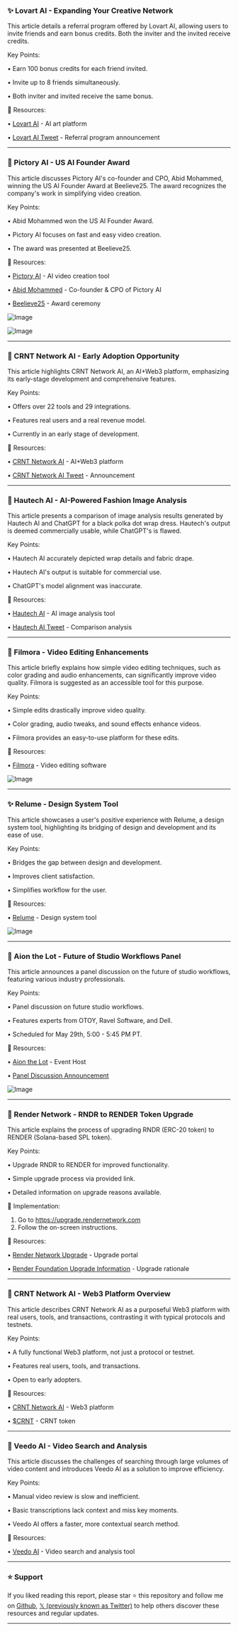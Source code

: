 ### ✨ Lovart AI - Expanding Your Creative Network

This article details a referral program offered by Lovart AI, allowing users to invite friends and earn bonus credits.  Both the inviter and the invited receive credits.

Key Points:

• Earn 100 bonus credits for each friend invited.

• Invite up to 8 friends simultaneously.

• Both inviter and invited receive the same bonus.


🔗 Resources:

• [Lovart AI](https://x.com/lovart_ai) - AI art platform

• [Lovart AI Tweet](https://x.com/lovart_ai/status/1927817154054775009) - Referral program announcement


---
### 🚀 Pictory AI - US AI Founder Award

This article discusses Pictory AI's co-founder and CPO, Abid Mohammed, winning the US AI Founder Award at Beelieve25.  The award recognizes the company's work in simplifying video creation.

Key Points:

• Abid Mohammed won the US AI Founder Award.

• Pictory AI focuses on fast and easy video creation.

• The award was presented at Beelieve25.


🔗 Resources:

• [Pictory AI](https://x.com/pictoryai) - AI video creation tool

• [Abid Mohammed](https://x.com/abidsays) - Co-founder & CPO of Pictory AI

• [Beelieve25](https://x.com/hashtag/Beelieve25?src=hashtag_click) - Award ceremony

![Image](https://pbs.twimg.com/media/GsCzhAhbUAAUav7?format=jpg&name=small)

![Image](https://pbs.twimg.com/media/GsCzh4xawAAohp9?format=jpg&name=small)


---
### 🤖 CRNT Network AI - Early Adoption Opportunity

This article highlights CRNT Network AI, an AI+Web3 platform, emphasizing its early-stage development and comprehensive features.

Key Points:

• Offers over 22 tools and 29 integrations.

• Features real users and a real revenue model.

• Currently in an early stage of development.


🔗 Resources:

• [CRNT Network AI](https://x.com/CRNTNetworkAI) - AI+Web3 platform

• [CRNT Network AI Tweet](https://x.com/CRNTNetworkAI/status/1927763274239529418) - Announcement


---
### 🤖 Hautech AI - AI-Powered Fashion Image Analysis

This article presents a comparison of image analysis results generated by Hautech AI and ChatGPT for a black polka dot wrap dress.  Hautech's output is deemed commercially usable, while ChatGPT's is flawed.

Key Points:

• Hautech AI accurately depicted wrap details and fabric drape.

• Hautech AI's output is suitable for commercial use.

• ChatGPT's model alignment was inaccurate.


🔗 Resources:

• [Hautech AI](https://x.com/Hautech_AI) - AI image analysis tool

• [Hautech AI Tweet](https://x.com/Hautech_AI/status/1927714454227292517) - Comparison analysis


---
### 🚀 Filmora - Video Editing Enhancements

This article briefly explains how simple video editing techniques, such as color grading and audio enhancements, can significantly improve video quality. Filmora is suggested as an accessible tool for this purpose.

Key Points:

• Simple edits drastically improve video quality.

• Color grading, audio tweaks, and sound effects enhance videos.

• Filmora provides an easy-to-use platform for these edits.


🔗 Resources:

• [Filmora](https://x.com/Filmora_Editor) - Video editing software

![Image](https://pbs.twimg.com/amplify_video_thumb/1927536583730728961/img/da-2oMjC8HgnVxN7.jpg)


---
### ✨ Relume - Design System Tool

This article showcases a user's positive experience with Relume, a design system tool, highlighting its bridging of design and development and its ease of use.

Key Points:

• Bridges the gap between design and development.

• Improves client satisfaction.

• Simplifies workflow for the user.


🔗 Resources:

• [Relume](https://x.com/relume_io) - Design system tool

![Image](https://pbs.twimg.com/media/Gr9S35PWcAAfGq_?format=jpg&name=small)


---
### 🤖 Aion the Lot - Future of Studio Workflows Panel

This article announces a panel discussion on the future of studio workflows, featuring various industry professionals.

Key Points:

• Panel discussion on future studio workflows.

• Features experts from OTOY, Ravel Software, and Dell.

• Scheduled for May 29th, 5:00 - 5:45 PM PT.


🔗 Resources:

• [Aion the Lot](https://x.com/aionthelot) - Event Host

• [Panel Discussion Announcement](https://x.com/rendernetwork/status/1927532571623067795)


![Image](https://pbs.twimg.com/media/Gr_4f1oXwAA1PYt?format=jpg&name=small)


---
### 🚀 Render Network - RNDR to RENDER Token Upgrade

This article explains the process of upgrading RNDR (ERC-20 token) to RENDER (Solana-based SPL token).

Key Points:

• Upgrade RNDR to RENDER for improved functionality.

• Simple upgrade process via provided link.

• Detailed information on upgrade reasons available.


🚀 Implementation:
1. Go to https://upgrade.rendernetwork.com
2. Follow the on-screen instructions.


🔗 Resources:

• [Render Network Upgrade](https://upgrade.rendernetwork.com) - Upgrade portal

• [Render Foundation Upgrade Information](https://renderfoundation.com/upgrade) - Upgrade rationale


---
### 🤖 CRNT Network AI - Web3 Platform Overview

This article describes CRNT Network AI as a purposeful Web3 platform with real users, tools, and transactions, contrasting it with typical protocols and testnets.

Key Points:

• A fully functional Web3 platform, not just a protocol or testnet.

• Features real users, tools, and transactions.

• Open to early adopters.


🔗 Resources:

• [CRNT Network AI](https://x.com/CRNTNetworkAI) - Web3 platform

• [$CRNT](https://x.com/search?q=%24CRNT&src=cashtag_click) - CRNT token


---
### 🤖 Veedo AI - Video Search and Analysis

This article discusses the challenges of searching through large volumes of video content and introduces Veedo AI as a solution to improve efficiency.

Key Points:

• Manual video review is slow and inefficient.

• Basic transcriptions lack context and miss key moments.

• Veedo AI offers a faster, more contextual search method.


🔗 Resources:

• [Veedo AI](https://x.com/VeedoAI) - Video search and analysis tool


---

### ⭐️ Support

If you liked reading this report, please star ⭐️ this repository and follow me on [Github](https://github.com/Drix10), [𝕏 (previously known as Twitter)](https://x.com/DRIX_10_) to help others discover these resources and regular updates.

---